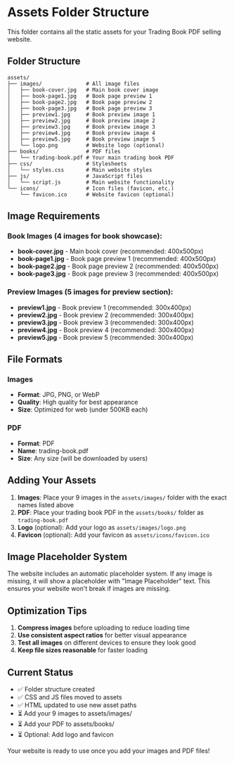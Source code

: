 # Assets Folder Structure

This folder contains all the static assets for your Trading Book PDF selling website.

## Folder Structure

```
assets/
├── images/              # All image files
│   ├── book-cover.jpg   # Main book cover image
│   ├── book-page1.jpg   # Book page preview 1
│   ├── book-page2.jpg   # Book page preview 2
│   ├── book-page3.jpg   # Book page preview 3
│   ├── preview1.jpg     # Book preview image 1
│   ├── preview2.jpg     # Book preview image 2
│   ├── preview3.jpg     # Book preview image 3
│   ├── preview4.jpg     # Book preview image 4
│   ├── preview5.jpg     # Book preview image 5
│   └── logo.png         # Website logo (optional)
├── books/               # PDF files
│   └── trading-book.pdf # Your main trading book PDF
├── css/                 # Stylesheets
│   └── styles.css       # Main website styles
├── js/                  # JavaScript files
│   └── script.js        # Main website functionality
└── icons/               # Icon files (favicon, etc.)
    └── favicon.ico      # Website favicon (optional)
```

## Image Requirements

### Book Images (4 images for book showcase):
- **book-cover.jpg** - Main book cover (recommended: 400x500px)
- **book-page1.jpg** - Book page preview 1 (recommended: 400x500px)
- **book-page2.jpg** - Book page preview 2 (recommended: 400x500px)
- **book-page3.jpg** - Book page preview 3 (recommended: 400x500px)

### Preview Images (5 images for preview section):
- **preview1.jpg** - Book preview 1 (recommended: 300x400px)
- **preview2.jpg** - Book preview 2 (recommended: 300x400px)
- **preview3.jpg** - Book preview 3 (recommended: 300x400px)
- **preview4.jpg** - Book preview 4 (recommended: 300x400px)
- **preview5.jpg** - Book preview 5 (recommended: 300x400px)

## File Formats

### Images
- **Format**: JPG, PNG, or WebP
- **Quality**: High quality for best appearance
- **Size**: Optimized for web (under 500KB each)

### PDF
- **Format**: PDF
- **Name**: trading-book.pdf
- **Size**: Any size (will be downloaded by users)

## Adding Your Assets

1. **Images**: Place your 9 images in the `assets/images/` folder with the exact names listed above
2. **PDF**: Place your trading book PDF in the `assets/books/` folder as `trading-book.pdf`
3. **Logo** (optional): Add your logo as `assets/images/logo.png`
4. **Favicon** (optional): Add your favicon as `assets/icons/favicon.ico`

## Image Placeholder System

The website includes an automatic placeholder system. If any image is missing, it will show a placeholder with "Image Placeholder" text. This ensures your website won't break if images are missing.

## Optimization Tips

1. **Compress images** before uploading to reduce loading time
2. **Use consistent aspect ratios** for better visual appearance
3. **Test all images** on different devices to ensure they look good
4. **Keep file sizes reasonable** for faster loading

## Current Status

- ✅ Folder structure created
- ✅ CSS and JS files moved to assets
- ✅ HTML updated to use new asset paths
- ⏳ Add your 9 images to assets/images/
- ⏳ Add your PDF to assets/books/
- ⏳ Optional: Add logo and favicon

Your website is ready to use once you add your images and PDF files!
